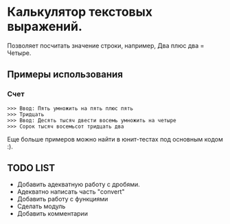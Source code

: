 Калькулятор текстовых выражений.
===================================================

Позволяет посчитать значение строки, например, Два плюс два = Четыре.

Примеры использования
---------------------

### Счет

    >>> Ввод: Пять умножить на пять плюс пять
    >>> Тридцать
    >>> Ввод: Десять тысяч двести восемь умножить на четыре
    >>> Сорок тысяч восемьсот тридцать два

Еще больше примеров можно найти в юнит-тестах под основным кодом :).

TODO LIST
----

* Добавить адекватную работу с дробями.
* Адекватно написать часть "convert"
* Добавить работу с функциями
* Сделать модуль
* Добавить комментарии

